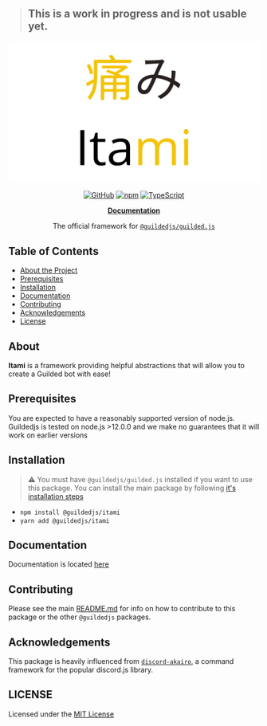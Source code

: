 > ## This is a work in progress and is not usable yet.

<div align="center">
<img src="../../media/itami-transparent.png" width="546" alt="guildedjs"/>

<p><a href="https://github.com/guildedjs/guildedjs/blob/master/LICENSE"><img src="https://img.shields.io/github/license/guildedjs/guilded.js" alt="GitHub"></a>
<a href="https://www.npmjs.com/package/@guildedjs/itami"><img src="https://img.shields.io/npm/v/@guildedjs/itami?color=crimson&amp;logo=npm" alt="npm"></a>
<a href="https://github.com/guildedjs/guilded.js/actions/workflows/typescript.yml"><img src="https://github.com/guildedjs/guilded.js/actions/workflows/typescript.yml/badge.svg" alt="TypeScript"></a></p>

<p><a href="https://guilded.js.org/modules/itami.html"><b>Documentation</b></a></p>

The official framework for [`@guildedjs/guilded.js`](https://github.com/guildedjs/guilded.js)
</div>

## Table of Contents
* [About the Project](#about)
* [Prerequisites](#prerequisites)
* [Installation](#installation)
* [Documentation](#documentation)
* [Contributing](#contributing)
* [Acknowledgements](#acknowledgements)
* [License](#LICENSING)

## About
**Itami** is a framework providing helpful abstractions that will allow you to create a Guilded bot with ease! 

## Prerequisites
You are expected to have a reasonably supported version of node.js. Guildedjs is tested on node.js >12.0.0 and we make no guarantees that it will work on earlier versions

## Installation
> ⚠️ You must have `@guildedjs/guilded.js` installed if you want to use this package. You can install the main package by following [it's installation steps](https://github.com/guildedjs/guilded.js/tree/master/packages/guilded.js#installation)

- `npm install @guildedjs/itami`
- `yarn add @guildedjs/itami`

## Documentation
Documentation is located [here](https://guilded.js.org/modules/itami.html)

## Contributing
Please see the main [README.md](https://github.com/guildedjs/guilded.js) for info on how to contribute to this package or the other `@guildedjs` packages.

## Acknowledgements
This package is heavily influenced from [`discord-akairo`](https://github.com/discord-akairo/discord-akairo), a command framework for the popular discord.js library.

## LICENSE
Licensed under the [MIT License](https://github.com/guildedjs/guildedjs/blob/master/LICENSE)